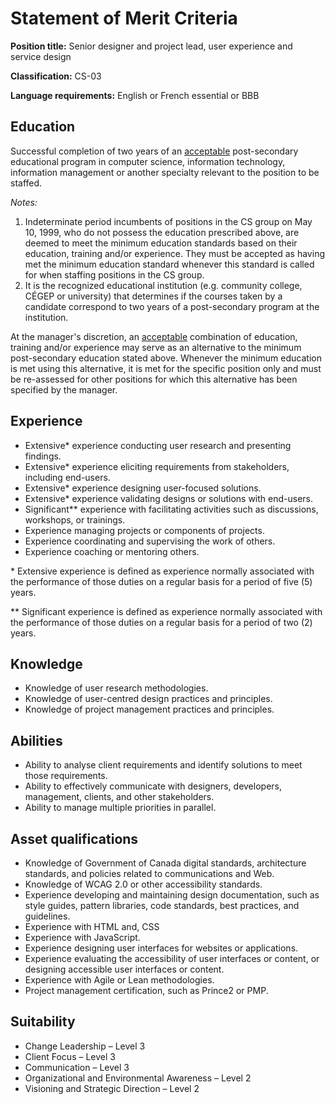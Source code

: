 # Statement of Merit Criteria #

**Position title:** Senior designer and project lead, user experience and service design

**Classification:** CS-03

**Language requirements:** English or French essential or BBB

## Education ##

Successful completion of two years of an [acceptable](https://www.canada.ca/en/treasury-board-secretariat/services/staffing/qualification-standards/core.html#acce) post-secondary educational program in computer science, information technology, information management or another specialty relevant to the position to be staffed. 

*Notes:*

1. Indeterminate period incumbents of positions in the CS group on May 10, 1999, who do not possess the education prescribed above, are deemed to meet the minimum education standards based on their education, training and/or experience. They must be accepted as having met the minimum education standard whenever this standard is called for when staffing positions in the CS group.
2. It is the recognized educational institution (e.g. community college, CÉGEP or university) that determines if the courses taken by a candidate correspond to two years of a post-secondary program at the institution. 

At the manager's discretion, an [acceptable](https://www.canada.ca/en/treasury-board-secretariat/services/staffing/qualification-standards/core.html#acce) combination of education, training and/or experience may serve as an alternative to the minimum post-secondary education stated above. Whenever the minimum education is met using this alternative, it is met for the specific position only and must be re-assessed for other positions for which this alternative has been specified by the manager.

## Experience ##

* Extensive* experience conducting user research and presenting findings.
* Extensive* experience eliciting requirements from stakeholders, including end-users.
* Extensive* experience designing user-focused solutions.
* Extensive* experience validating designs or solutions with end-users.
* Significant** experience with facilitating activities such as discussions, workshops, or trainings.
* Experience managing projects or components of projects.
* Experience coordinating and supervising the work of others.
* Experience coaching or mentoring others.

\* Extensive experience is defined as experience normally associated with the performance of those duties on a regular basis for a period of five (5) years.

** Significant experience is defined as experience normally associated with the performance of those duties on a regular basis for a period of two (2) years.

## Knowledge ##

* Knowledge of user research methodologies.
* Knowledge of user-centred design practices and principles.
* Knowledge of project management practices and principles.

## Abilities ##

* Ability to analyse client requirements and identify solutions to meet those requirements.
* Ability to effectively communicate with designers, developers, management, clients, and other stakeholders.
* Ability to manage multiple priorities in parallel.

## Asset qualifications ##

* Knowledge of Government of Canada digital standards, architecture standards, and policies related to communications and Web.
* Knowledge of WCAG 2.0 or other accessibility standards.
* Experience developing and maintaining design documentation, such as style guides, pattern libraries, code standards, best practices, and guidelines.
* Experience with HTML and, CSS
* Experience with JavaScript.
* Experience designing user interfaces for websites or applications.
* Experience evaluating the accessibility of user interfaces or content, or designing accessible user interfaces or content.
* Experience with Agile or Lean methodologies.
* Project management certification, such as Prince2 or PMP.

## Suitability ##

* Change Leadership – Level 3
* Client Focus – Level 3
* Communication – Level 3
* Organizational and Environmental Awareness – Level 2
* Visioning and Strategic Direction – Level 2




